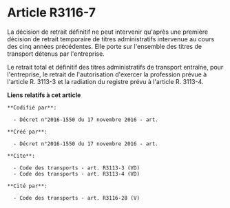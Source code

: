 # Article R3116-7

La décision de retrait définitif ne peut intervenir qu'après une première décision de retrait temporaire de titres
administratifs intervenue au cours des cinq années précédentes. Elle porte sur l'ensemble des titres de transport détenus par
l'entreprise. 

Le retrait total et définitif des titres administratifs de transport entraîne, pour l'entreprise, le retrait de
l'autorisation d'exercer la profession prévue à l'article R. 3113-3 et la radiation du registre prévu à l'article R. 3113-4.

**Liens relatifs à cet article**

	**Codifié par**:

	  - Décret n°2016-1550 du 17 novembre 2016 - art.

	**Créé par**:

	  - Décret n°2016-1550 du 17 novembre 2016 - art.

	**Cite**:

	  - Code des transports - art. R3113-3 (VD)
	  - Code des transports - art. R3113-4 (VD)

	**Cité par**:

	  - Code des transports - art. R3116-28 (V)

